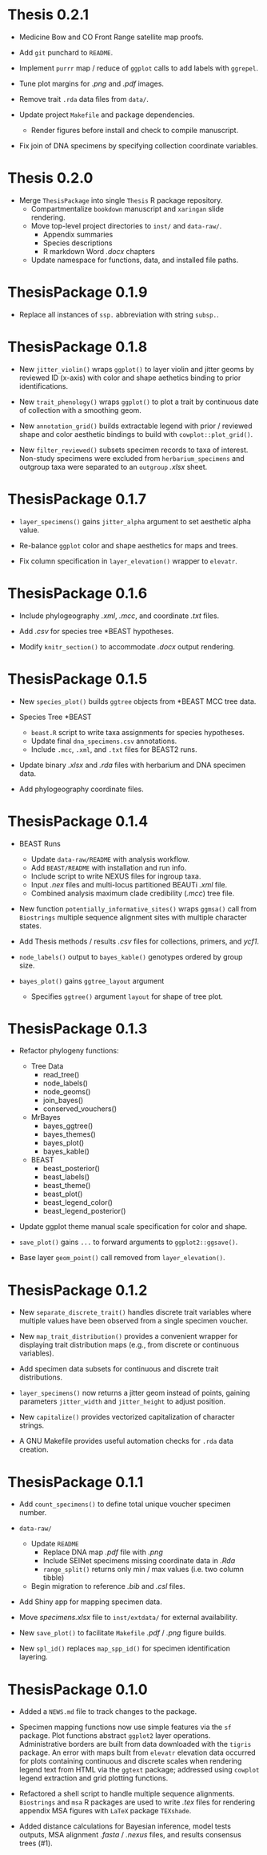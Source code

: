 # Thesis 0.2.1

* Medicine Bow and CO Front Range satellite map proofs.

* Add `git` punchard to `README`.

* Implement `purrr` map / reduce of `ggplot` calls to add labels with `ggrepel`.

* Tune plot margins for *.png* and *.pdf* images.

* Remove trait `.rda` data files from `data/`.

* Update project `Makefile` and package dependencies.
    - Render figures before install and check to compile manuscript.

* Fix join of DNA specimens by specifying collection coordinate variables.

# Thesis 0.2.0

* Merge `ThesisPackage` into single `Thesis` R package repository.
    - Compartmentalize `bookdown` manuscript and `xaringan` slide rendering.
    - Move top-level project directories to `inst/` and `data-raw/`.
        - Appendix summaries
        - Species descriptions
        - R markdown Word *.docx* chapters
    - Update namespace for functions, data, and installed file paths.

# ThesisPackage 0.1.9

* Replace all instances of `ssp.` abbreviation with string `subsp.`.

# ThesisPackage 0.1.8

* New `jitter_violin()` wraps `ggplot()` to layer violin and jitter geoms
  by reviewed ID (x-axis) with color and shape aethetics binding to
  prior identifications.

* New `trait_phenology()` wraps `ggplot()` to plot a trait by continuous date
  of collection with a smoothing geom.

* New `annotation_grid()` builds extractable legend with prior / reviewed
  shape and color aesthetic bindings to build with `cowplot::plot_grid()`.

* New `filter_reviewed()` subsets specimen records to taxa of interest.
  Non-study specimens were excluded from `herbarium_specimens` and
  outgroup taxa were separated to an `outgroup` *.xlsx* sheet.

# ThesisPackage 0.1.7

* `layer_specimens()` gains `jitter_alpha` argument to set aesthetic alpha value.

* Re-balance `ggplot` color and shape aesthetics for maps and trees.

* Fix column specification in `layer_elevation()` wrapper to `elevatr`.

# ThesisPackage 0.1.6

* Include phylogeography *.xml*, *.mcc*, and coordinate *.txt* files.

* Add *.csv* for species tree \*BEAST hypotheses.

* Modify `knitr_section()` to accommodate *.docx* output rendering.

# ThesisPackage 0.1.5

* New `species_plot()` builds `ggtree` objects from *BEAST MCC tree data.

* Species Tree *BEAST
    * `beast.R` script to write taxa assignments for species hypotheses.
    * Update final `dna_specimens.csv` annotations.
    * Include `.mcc`, `.xml`, and `.txt` files for BEAST2 runs.

* Update binary *.xlsx* and *.rda* files with herbarium and DNA specimen data.

* Add phylogeography coordinate files.

# ThesisPackage 0.1.4

* BEAST Runs
    * Update `data-raw/README` with analysis workflow.
    * Add `BEAST/README` with installation and run info.
    * Include script to write NEXUS files for ingroup taxa.
    * Input *.nex* files and multi-locus partitioned BEAUTi *.xml* file.
    * Combined analysis maximum clade credibility (*.mcc*) tree file.


* New function `potentially_informative_sites()` wraps `ggmsa()` call from
  `Biostrings` multiple sequence alignment sites with multiple character states.

* Add Thesis methods / results *.csv* files for collections, primers, and *ycf1*.

* `node_labels()` output to `bayes_kable()` genotypes ordered by group size.


* `bayes_plot()` gains `ggtree_layout` argument
    - Specifies `ggtree()` argument `layout` for shape of tree plot.

# ThesisPackage 0.1.3

* Refactor phylogeny functions:
    - Tree Data
        - read_tree()
        - node_labels()
        - node_geoms()
        - join_bayes()
        - conserved_vouchers()
    - MrBayes
        - bayes_ggtree()
        - bayes_themes()
        - bayes_plot()
        - bayes_kable()
    - BEAST
        - beast_posterior()
        - beast_labels()
        - beast_theme()
        - beast_plot()
        - beast_legend_color()
        - beast_legend_posterior()

* Update ggplot theme manual scale specification for color and shape.

* `save_plot()` gains `...` to forward arguments to `ggplot2::ggsave()`.

* Base layer `geom_point()` call removed from `layer_elevation()`.

# ThesisPackage 0.1.2

* New `separate_discrete_trait()` handles discrete trait variables where
  multiple values have been observed from a single specimen voucher.

* New `map_trait_distribution()` provides a convenient wrapper for displaying
  trait distribution maps (e.g., from discrete or continuous variables).

* Add specimen data subsets for continuous and discrete trait distributions.

* `layer_specimens()` now returns a jitter geom instead of points, gaining
  parameters `jitter_width` and `jitter_height` to adjust position.

* New `capitalize()` provides vectorized capitalization of character strings.

* A GNU Makefile provides useful automation checks for `.rda` data creation.

# ThesisPackage 0.1.1

* Add `count_specimens()` to define total unique voucher specimen number.

* `data-raw/`
  - Update `README`
    - Replace DNA map *.pdf* file with *.png*
    - Include SEINet specimens missing coordinate data in *.Rda*
    - `range_split()` returns only min / max values (i.e. two column tibble)
  - Begin migration to reference *.bib* and *.csl* files.

* Add Shiny app for mapping specimen data.

* Move *specimens.xlsx* file to `inst/extdata/` for external availability.

* New `save_plot()` to facilitate `Makefile` *.pdf* / *.png* figure builds.

* New `spl_id()` replaces `map_spp_id()` for specimen identification layering.

# ThesisPackage 0.1.0

* Added a `NEWS.md` file to track changes to the package.

* Specimen mapping functions now use simple features via the `sf` package.
  Plot functions abstract `ggplot2` layer operations. Administrative borders
  are built from data downloaded with the `tigris` package. An error with
  maps built from `elevatr` elevation data occurred for plots containing
  continuous and discrete scales when rendering legend text from HTML via
  the `ggtext` package; addressed using `cowplot` legend extraction and
  grid plotting functions.

* Refactored a shell script to handle multiple sequence alignments.
  `Biostrings` and `msa` R packages are used to write *.tex* files for rendering
  appendix MSA figures with `LaTeX` package `TEXshade`.

* Added distance calculations for Bayesian inference, model tests outputs,
  MSA alignment *.fasta* / *.nexus* files, and results consensus trees (#1).
